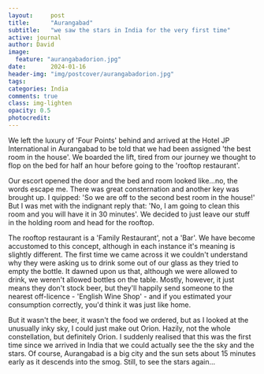 ```yaml
---
layout:     post
title:      "Aurangabad"
subtitle:   "we saw the stars in India for the very first time"
active: journal
author: David
image:
  feature: "aurangabadorion.jpg"
date:       2024-01-16
header-img: "img/postcover/aurangabadorion.jpg"
tags: 
categories: India
comments: true
class: img-lighten 
opacity: 0.5
photocredit:
---
```


We left the luxury of 'Four Points' behind and arrived at the Hotel JP International in Aurangabad to be told that we had been assigned 'the best room in the house'. We boarded the lift, tired from our journey we thought to flop on the bed for half an hour before going to the 'rooftop restaurant'.

Our escort opened the door and the bed and room looked like...no, the words escape me. There was great consternation and another key was brought up. I quipped: 'So we are off to the second best room in the house!' But I was met with the indignant reply that: 'No, I am going to clean this room and you will have it in 30 minutes'. We decided to just leave our stuff in the holding room and head for the rooftop.

The rooftop restaurant is a 'Family Restaurant', not a 'Bar'. We have become accustomed to this concept, although in each instance it's meaning is slightly different. The first time we came across it we couldn't understand why they were asking us to drink some out of our glass as they tried to empty the bottle. It dawned upon us that, although we were allowed to drink, we weren't allowed bottles on the table. Mostly, however, it just means they don't stock beer, but they'll happily send someone to the nearest off-licence - 'English Wine Shop' - and if you estimated your consumption correctly, you'd think it was just like home.

But it wasn't the beer, it wasn't the food we ordered, but as I looked at the unusually inky sky, I could just make out Orion. Hazily, not the whole constellation, but definitely Orion. I suddenly realised that this was the first time since we arrived in India that we could actually see the the sky and the stars. Of course, Aurangabad is a big city and the sun sets about 15 minutes early as it descends into the smog. Still, to see the stars again...







